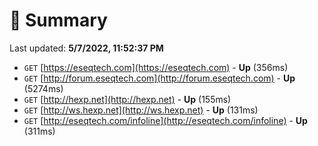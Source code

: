 # 📖 Summary
Last updated: **5/7/2022, 11:52:37 PM**

- `GET` [https://eseqtech.com](https://eseqtech.com) - **Up** (356ms)
- `GET` [http://forum.eseqtech.com](http://forum.eseqtech.com) - **Up** (5274ms)
- `GET` [http://hexp.net](http://hexp.net) - **Up** (155ms)
- `GET` [http://ws.hexp.net](http://ws.hexp.net) - **Up** (131ms)
- `GET` [http://eseqtech.com/infoline](http://eseqtech.com/infoline) - **Up** (311ms)
